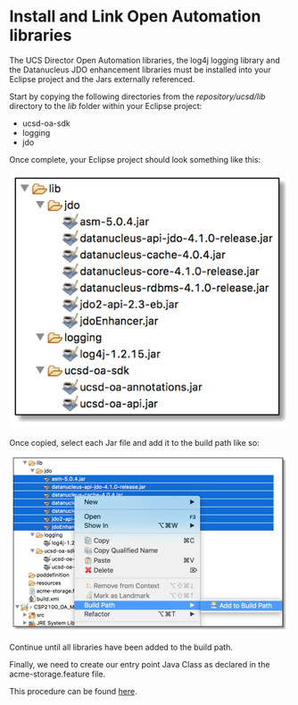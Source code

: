 # Install and Link Open Automation libraries

The UCS Director Open Automation libraries, the log4j logging library and the Datanucleus JDO enhancement libraries must be installed into your Eclipse project and the Jars externally referenced.

Start by copying the following directories from the _repository/ucsd<VERSION>/lib_ directory to the _lib_ folder within your Eclipse project:

 * ucsd-oa-sdk
 * logging
 * jdo

Once complete, your Eclipse project should look something like this:

![alt text](https://github.com/rwhitear42/UCS_Director_Open_Automation_From_Scratch/blob/master/docs/initial_framework/images/oa_libraries_installation.png "OA libraries")

Once copied, select each Jar file and add it to the build path like so:

![alt text](https://github.com/rwhitear42/UCS_Director_Open_Automation_From_Scratch/blob/master/docs/initial_framework/images/reference_jars.png "Build Path")

Continue until all libraries have been added to the build path.

Finally, we need to create our entry point Java Class as declared in the acme-storage.feature file.

This procedure can be found [here](https://github.com/rwhitear42/UCS_Director_Open_Automation_From_Scratch/blob/master/docs/initial_framework/7_module_entry_point_java_class.md).
